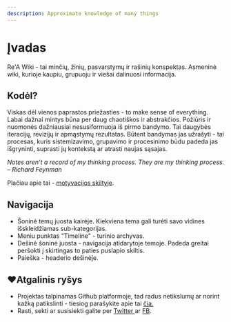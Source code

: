 ```yaml
---
description: Approximate knowledge of many things
---
```


# Įvadas

Re'A Wiki - tai minčių, žinių, pasvarstymų ir rašinių konspektas. Asmeninė wiki, kurioje kaupiu, grupuoju ir viešai dalinuosi informacija.

## **Kodėl?**

Viskas dėl vienos paprastos priežasties -  to make sense of everything. Labai dažnai mintys būna per daug chaotiškos ir abstrakčios. Požiūris ir nuomonės dažniausiai nesusiformuoja iš pirmo bandymo. Tai daugybės iteracijų, revizijų ir apmąstymų rezultatas. Būtent bandymas jas užrašyti - tai procesas, kuris sistemizavimo, grupavimo ir procesinimo būdu padeda jas išgryninti, suprasti jų kontekstą ar atrasti naujas sąsajas.

_Notes aren’t a record of my thinking process. They are my thinking process. – Richard Feynman_

Plačiau apie tai - [motyvacijos skiltyje](motyvacija.md).

## Navigacija

* Šoninė temų juosta kairėje. Kiekviena tema gali turėti savo vidines išskleidžiamas sub-kategorijas.
* Meniu punktas "Timeline" - turinio archyvas.
* Dešinė šoninė juosta - navigacija atidarytoje temoje. Padeda greitai peršokti į skirtingas to paties puslapio skiltis.
* Paieška - headerio dešinėje.

## ❤Atgalinis ryšys

* Projektas talpinamas Github platformoje, tad radus netikslumų ar norint kažką patikslinti - tiesiog parašykite apie tai [čia.](https://github.com/reanim8ed/ReA-Wiki/issues/new)
* Rasti, sekti ar susisiekti galite per [Twitter ](https://twitter.com/reanimuotasis%20)ar [FB](https://www.facebook.com/reanimated.lt).

